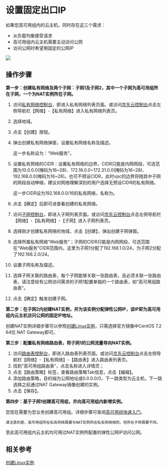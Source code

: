 # 设置固定出口IP

如果您高可用组内的云主机，同时存在这三个需求：

* 从负载均衡接受请求
* 高可用组内云主机需要主动访问公网
* 访问公网时希望用固定的公网IP

![](../../../../image/ag/settingoutboundIP.png)

## 操作步骤


**第一步：创建私有网络及两个子网：子网1及子网2，其中一个子网为高可用组所在子网，一个为NAT实例所在子网。**

1. 访问[私有网络控制台](https://cns-console.jdcloud.com/vpc/list)，即进入私有网络列表页面。或访问[京东云控制台](https://console.jdcloud.com)点击左侧导航栏【网络】-【私有网络】进入私有网络列表页。
2. 选择地域。
3. 点击【创建】按钮。
4. 弹出创建私有网络弹窗，设置私有网络名称及描述。
	
	这一步名称设为：“Web服务”。
5. 设置私有网络的CIDR：设置私有网络的边界，CIDR只能是内网网段，可选范围为10.0.0.0(掩码为16~28)、172.16.0.0~172.31.0.0(掩码为16~28)、192.168.0.0(掩码为16~28)。也可不预设CIDR，此时vpc的边界将随其中子网的网段自动伸缩，建议对网络理解深刻的用户选择无预设CIDR的私有网络。

	这一步CIDR设为192.168.0.0/16的私有网络，名称为。

6. 点击【确定】后即可进查看创建的私有网络。
7. 访问[子网控制台](https://cns-console.jdcloud.com/subnet/list)，即进入子网列表页面。或访问[京东云控制台](https://console.jdcloud.com)点击左侧导航栏【网络】-【私有网络】-【子网】进入子网列表页。
8. 选择刚才创建私有网络的地域，点击【创建】，弹出创建子网弹窗。
9. 选择所属私有网络“Web服务”；子网的CIDR只能是内网网段，可选范围在“Web服务”CIDR范围内，这里为子网1分配了192.168.1.0/24，为子网2分配了192.168.2.0/24。
10. 设置子网名称及描述。
11. 选择子网关联的路由表，每个子网能够关联一张路由表，且必须关联一张路由表，请注意给有公网访问需求的子网1配置单独的一个路由表，如“高可用组路由表”。
12. 点击【确定】触发创建子网。

**第二步：在子网2内创建NAT实例，并为该实例分配弹性公网IP，该IP即为高可用组内云主机访问公网的固定IP地址。**

创建NAT实例详细步骤可以参照[创建Linux实例](../../Virtual-Machines/Getting-Start-Linux/Create-Linux-Instance.md)，只需选择官方镜像中CentOS 7.2 64位 NAT Gateway即可。

**第三步：配置私有网络路由表，将子网1的公网流量导向NAT实例。**

1. 访问[路由表控制台](https://cns-console.jdcloud.com/routeTable/list)，即进入路由表列表页面。或访问[京东云控制台](https://console.jdcloud.com)点击左侧导航栏【网络】-【私有网络】-【路由表】进入路由表列表页。
2. 找到“高可用组路由表”，点击名称进入详情页；
3. 点击【路由策略】标签，查看路由策略Tab信息，点击【编辑】。
4. 添加路由策略，目的端为公网地址或0.0.0.0/0，下一跳类型为云主机，下一跳选择之前通过NAT Gateway镜像创建的实例。
5. 点击【保存】。

**第四步：基于子网1创建高可用组，并向高可用组内新增实例。**

您现在需要为您业务创建高可用组。详细步骤可查阅[高可用组快速入门](../Getting-Start.md)。

	请注意的是，高可用组所在私有网络需要与NAT实例所在私有网络相同，但所在子网需要不同。
	
至此高可用组内云主机均可用过NAT实例所配置的弹性公网IP访问公网。


## 相关参考

[创建Linux实例](../../Virtual-Machines/Getting-Start-Linux/Create-Linux-Instance.md)
